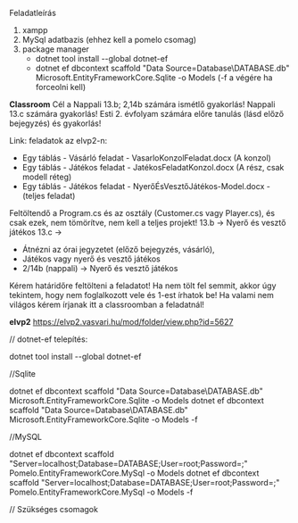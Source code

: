 Feladatleírás

1. xampp
2. MySql adatbazis (ehhez kell a pomelo csomag)
3. package manager
   - dotnet tool install --global dotnet-ef
   - dotnet ef dbcontext scaffold "Data Source=Database\DATABASE.db" Microsoft.EntityFrameworkCore.Sqlite -o Models (-f a végére ha forceolni kell)

**Classroom**
Cél a 
Nappali 13.b; 2,14b számára ismétlő gyakorlás!
Nappali 13.c számára gyakorlás!
Esti 2. évfolyam számára előre tanulás (lásd előző bejegyzés) és gyakorlás!


Link: feladatok az elvp2-n:
 - Egy táblás - Vásárló feladat - VasarloKonzolFeladat.docx (A konzol)
 - Egy táblás - Játékos feladat - JatékosFeladatKonzol.docx (A rész, csak modell réteg)
 - Egy táblás - Játékos feladat - NyerőÉsVesztőJátékos-Model.docx - (teljes feladat)

Feltöltendő a Program.cs és az osztály (Customer.cs vagy Player.cs), és csak ezek, nem tömörítve, nem kell a teljes projekt!
13.b -> Nyerő és vesztő játékos
13.c ->
  - Átnézni az órai jegyzetet (előző bejegyzés, vásárló),
  - Játékos vagy nyerő és vesztő játékos
  - 2/14b (nappali) -> Nyerő és vesztő játékos

Kérem határidőre feltölteni a feladatot! Ha nem tölt fel semmit, akkor úgy tekintem, hogy nem foglalkozott vele és 1-est írhatok be!
Ha valami nem világos kérem írjanak itt a classroomban a feladatnál!

**elvp2**
https://elvp2.vasvari.hu/mod/folder/view.php?id=5627

//  dotnet-ef telepítés:

﻿dotnet tool install --global dotnet-ef

//Sqlite

dotnet ef dbcontext scaffold "Data Source=Database\DATABASE.db" Microsoft.EntityFrameworkCore.Sqlite -o Models
dotnet ef dbcontext scaffold "Data Source=Database\DATABASE.db" Microsoft.EntityFrameworkCore.Sqlite -o Models -f

//MySQL

dotnet ef dbcontext scaffold "Server=localhost;Database=DATABASE;User=root;Password=;" Pomelo.EntityFrameworkCore.MySql -o Models
dotnet ef dbcontext scaffold "Server=localhost;Database=DATABASE;User=root;Password=;" Pomelo.EntityFrameworkCore.MySql -o Models -f

// Szükséges csomagok

<PackageReference Include="Microsoft.EntityFrameworkCore.Sqlite.Core" Version="8.0.12" />
<PackageReference Include="SQLitePCLRaw.core" Version="2.1.10" />
<PackageReference Include="SQLitePCLRaw.bundle_e_sqlite3" Version="2.1.10" />
<PackageReference Include="Pomelo.EntityFrameworkCore.MySql" Version="8.0.2" />
<PackageReference Include="Microsoft.EntityFrameworkCore.Design" Version="8.0.12"/>
